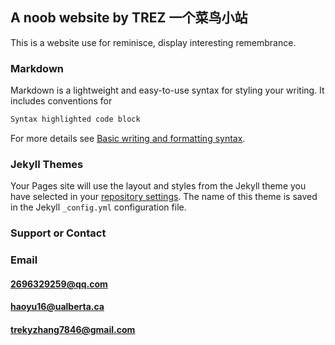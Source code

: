 ## A noob website by TREZ 一个菜鸟小站

This is a website use for reminisce, display interesting remembrance.

### Markdown

Markdown is a lightweight and easy-to-use syntax for styling your writing. It includes conventions for

```markdown
Syntax highlighted code block

```

For more details see [Basic writing and formatting syntax](https://docs.github.com/en/github/writing-on-github/getting-started-with-writing-and-formatting-on-github/basic-writing-and-formatting-syntax).

### Jekyll Themes

Your Pages site will use the layout and styles from the Jekyll theme you have selected in your [repository settings](https://github.com/HyZ7846/trez.github.io/settings/pages). The name of this theme is saved in the Jekyll `_config.yml` configuration file.

### Support or Contact


### Email
#### [2696329259@qq.com](2696329259@qq.com)
#### [haoyu16@ualberta.ca](haoyu16@ualberta.ca)
#### [trekyzhang7846@gmail.com](trekyzhang7846@gmail.com)
